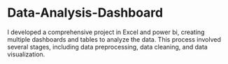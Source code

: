 # Data-Analysis-Dashboard
I developed a comprehensive project in Excel and power bi, creating multiple dashboards and tables to analyze the data. This process involved several stages, including data preprocessing, data cleaning, and data visualization.
